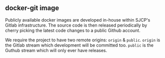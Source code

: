 ## docker-git image

Publicly available docker images are developed in-house within SJCP's Gitlab infrastructure. The source code is then released periodically by cherry picking the latest code changes to a public Github account.

We require the project to have two remote origins: `origin` & `public`.
`origin` is the Gitlab stream which development will be committed too.
`public` is the Guthub stream which will only ever have releases.

